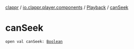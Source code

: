 [clappr](../../index.md) / [io.clappr.player.components](../index.md) / [Playback](index.md) / [canSeek](./can-seek.md)

# canSeek

`open val canSeek: `[`Boolean`](https://kotlinlang.org/api/latest/jvm/stdlib/kotlin/-boolean/index.html)